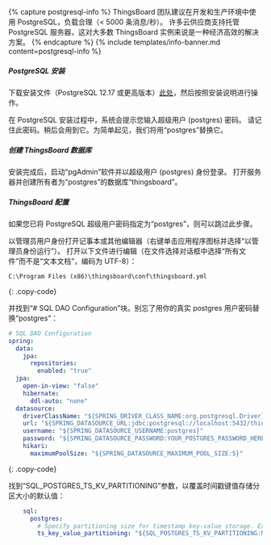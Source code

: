 {% capture postgresql-info %}
ThingsBoard 团队建议在开发和生产环境中使用 PostgreSQL，负载合理（< 5000 条消息/秒）。
许多云供应商支持托管 PostgreSQL 服务器，这对大多数 ThingsBoard 实例来说是一种经济高效的解决方案。
{% endcapture %}
{% include templates/info-banner.md content=postgresql-info %}

##### PostgreSQL 安装

下载安装文件（PostgreSQL 12.17 或更高版本）[此处](https://www.enterprisedb.com/downloads/postgres-postgresql-downloads#windows)，然后按照安装说明进行操作。

在 PostgreSQL 安装过程中，系统会提示您输入超级用户 (postgres) 密码。
请记住此密码。稍后会用到它。为简单起见，我们将用“postgres”替换它。

##### 创建 ThingsBoard 数据库

安装完成后，启动“pgAdmin”软件并以超级用户 (postgres) 身份登录。
打开服务器并创建所有者为“postgres”的数据库“thingsboard”。

##### ThingsBoard 配置

如果您已将 PostgreSQL 超级用户密码指定为“postgres”，则可以跳过此步骤。

以管理员用户身份打开记事本或其他编辑器（右键单击应用程序图标并选择“以管理员身份运行”）。
打开以下文件进行编辑（在文件选择对话框中选择“所有文件”而不是“文本文档”，编码为 UTF-8）：

```text 
C:\Program Files (x86)\thingsboard\conf\thingsboard.yml
``` 
{: .copy-code}


并找到“# SQL DAO Configuration”块。别忘了用你的真实 postgres 用户密码替换“postgres”：

```yml
# SQL DAO Configuration
spring:
  data:
    jpa:
      repositories:
        enabled: "true"
  jpa:
    open-in-view: "false"
    hibernate:
      ddl-auto: "none"
  datasource:
    driverClassName: "${SPRING_DRIVER_CLASS_NAME:org.postgresql.Driver}"
    url: "${SPRING_DATASOURCE_URL:jdbc:postgresql://localhost:5432/thingsboard}"
    username: "${SPRING_DATASOURCE_USERNAME:postgres}"
    password: "${SPRING_DATASOURCE_PASSWORD:YOUR_POSTGRES_PASSWORD_HERE}"
    hikari:
      maximumPoolSize: "${SPRING_DATASOURCE_MAXIMUM_POOL_SIZE:5}"
``` 
{: .copy-code}

找到“SQL_POSTGRES_TS_KV_PARTITIONING”参数，以覆盖时间戳键值存储分区大小的默认值：

```yml
    sql:
      postgres:
        # Specify partitioning size for timestamp key-value storage. Example: DAYS, MONTHS, YEARS, INDEFINITE.
        ts_key_value_partitioning: "${SQL_POSTGRES_TS_KV_PARTITIONING:MONTHS}"
```